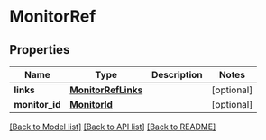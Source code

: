 # MonitorRef

## Properties
Name | Type | Description | Notes
------------ | ------------- | ------------- | -------------
**links** | [**MonitorRefLinks**](MonitorRefLinks.md) |  | [optional] 
**monitor_id** | [**MonitorId**](MonitorId.md) |  | [optional] 

[[Back to Model list]](../README.md#documentation-for-models) [[Back to API list]](../README.md#documentation-for-api-endpoints) [[Back to README]](../README.md)


